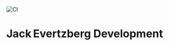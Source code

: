![CI](https://github.com/sahidattaf/jack-evertzberg/actions/workflows/ci.yml/badge.svg)
# Jack Evertzberg Development

